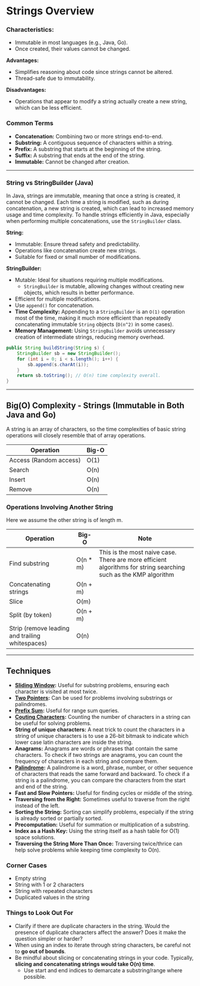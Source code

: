 # Strings Overview

### **Characteristics:**

- Immutable in most languages (e.g., Java, Go).
- Once created, their values cannot be changed.

**Advantages:**

- Simplifies reasoning about code since strings cannot be altered.
- Thread-safe due to immutability.

**Disadvantages:**

- Operations that appear to modify a string actually create a new string, which can be less efficient.

### Common Terms

- **Concatenation:** Combining two or more strings end-to-end.
- **Substring:** A contiguous sequence of characters within a string.
- **Prefix:** A substring that starts at the beginning of the string.
- **Suffix:** A substring that ends at the end of the string.
- **Immutable:** Cannot be changed after creation.

-----------------------

### String vs StringBuilder (Java)

In Java, strings are immutable, meaning that once a string is created, it cannot be changed. Each time a string is
modified, such as during concatenation, a new string is created, which can lead to increased memory usage and time
complexity.
To handle strings efficiently in Java, especially when performing multiple concatenations, use the `StringBuilder`
class.

**String:**

- Immutable: Ensure thread safety and predictability.
- Operations like concatenation create new strings.
- Suitable for fixed or small number of modifications.

**StringBuilder:**

- Mutable: Ideal for situations requiring multiple modifications.
    - `StringBuilder` is mutable, allowing changes without creating new objects, which results in better performance.
- Efficient for multiple modifications.
- Use `append()` for concatenation.
- **Time Complexity:** Appending to a `StringBuilder` is an `O(1)` operation most of the time, making it much more
  efficient than repeatedly concatenating immutable `String` objects (`O(n^2)` in some cases).
- **Memory Management:** Using `StringBuilder` avoids unnecessary creation of intermediate strings, reducing memory
  overhead.

```java
public String buildString(String s) {
    StringBuilder sb = new StringBuilder();
    for (int i = 0; i < s.length(); i++) {
        sb.append(s.charAt(i));
    }
    return sb.toString(); // O(n) time complexity overall.
}
```

-----------------------

## Big(O) Complexity - Strings (Immutable in Both Java and Go)

A string is an array of characters, so the time complexities of basic string operations will closely resemble that of
array operations.

| **Operation**          | **Big-O** |
|------------------------|-----------|
| Access (Random access) | O(1)      |
| Search                 | O(n)      |
| Insert                 | O(n)      |
| Remove                 | O(n)      |

### Operations Involving Another String

Here we assume the other string is of length m.

| **Operation**                                   | **Big-O** | **Note**                                                                                                        |
|-------------------------------------------------|-----------|-----------------------------------------------------------------------------------------------------------------|
| Find substring                                  | O(n \* m) | This is the most naive case. There are more efficient algorithms for string searching such as the KMP algorithm |
| Concatenating strings                           | O(n + m)  |                                                                                                                 |
| Slice                                           | O(m)      |                                                                                                                 |
| Split (by token)                                | O(n + m)  |                                                                                                                 |
| Strip (remove leading and trailing whitespaces) | O(n)      |                                                                                                                 |

-----------------------

## Techniques

- **[Sliding Window](slidingWindow.md):** Useful for substring problems, ensuring each character is visited at most
  twice.
- **[Two Pointers](twoPointers.md):** Can be used for problems involving substrings or palindromes.
- **[Prefix Sum](prefixSum.md):** Useful for range sum queries.
- **[Couting Characters](Counting.java):** Counting the number of characters in a string can be useful for solving
  problems.
- **String of unique characters:** A neat trick to count the characters in a string of unique characters is to use a
  26-bit bitmask to indicate which lower case latin characters are inside the string.
- **Anagrams:** Anagrams are words or phrases that contain the same characters. To check if two strings are anagrams,
  you can count the frequency of characters in each string and compare them.
- **[Palindrome](../../arraysAndStrings/twoPointers/PalindromeCheck.java):** A palindrome is a word, phrase, number, or
  other sequence of characters that reads the same forward
  and backward. To check if a string is a palindrome, you can compare the characters from the start and end of the
  string.
- **Fast and Slow Pointers:** Useful for finding cycles or middle of the string.
- **Traversing from the Right:** Sometimes useful to traverse from the right instead of the left.
- **Sorting the String:** Sorting can simplify problems, especially if the string is already sorted or partially sorted.
- **Precomputation:** Useful for summation or multiplication of a substring.
- **Index as a Hash Key:** Using the string itself as a hash table for O(1) space solutions.
- **Traversing the String More Than Once:** Traversing twice/thrice can help solve problems while keeping time
  complexity to O(n).

### Corner Cases

- Empty string
- String with 1 or 2 characters
- String with repeated characters
- Duplicated values in the string

### Things to Look Out For

- Clarify if there are duplicate characters in the string. Would the presence of duplicate characters affect the answer?
  Does it make the question simpler or harder?
- When using an index to iterate through string characters, be careful not to **go out of bounds**.
- Be mindful about slicing or concatenating strings in your code. Typically, **slicing and concatenating strings would
  take O(n) time**.
    - Use start and end indices to demarcate a substring/range where possible.
